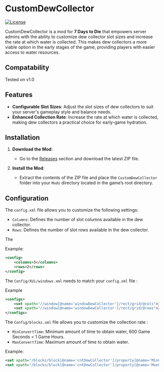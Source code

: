 # CustomDewCollector

[![License](https://img.shields.io/badge/license-MIT-blue.svg)](LICENSE)

CustomDewCollector is a mod for **7 Days to Die** that empowers server admins with the ability to customize dew collector slot sizes and increase the rate at which water is collected. This makes dew collectors a more viable option in the early stages of the game, providing players with easier access to water resources.

## Compatability
Tested on v1.0

## Features

- **Configurable Slot Sizes**: Adjust the slot sizes of dew collectors to suit your server's gameplay style and balance needs.
- **Enhanced Collection Rate**: Increase the rate at which water is collected, making dew collectors a practical choice for early-game hydration.

## Installation

1. **Download the Mod**:
   - Go to the [Releases](https://github.com/VirtualVerse-LLC/CustomDewCollectorSize/releases/) section and download the latest ZIP file.

2. **Install the Mod**:
   - Extract the contents of the ZIP file and place the `CustomDewCollector` folder into your `Mods` directory located in the game’s root directory.


## Configuration

The `config.xml` file allows you to customize the following settings:

- `Columns`: Defines the number of slot columns available in the dew collector.
- `Rows`: Defines the number of slot rows available in the dew collector.

The

Example:

```xml
<config>
    <columns>3</columns>
    <rows>2</rows>
</config>
```

The `Config/XUi/windows.xml` needs to match your `config.xml` file :

Example
```xml
<configs>
	<set xpath="//window[@name='windowDewCollector']/rect/grid/@cols">3</set>
	<set xpath="//window[@name='windowDewCollector']/rect/grid/@rows">2</set>
</configs>
```

The `Config/blocks.xml` file allows you to customize the collection rate :

- `MinConvertTime`: Minimum amount of time to obtain water, 600 Game Seconds = 1 Game Hours.
- `MaxConvertTime`: Maximum amount of time to obtain water. 

Example:
```xml
<set xpath="/blocks/block[@name='cntDewCollector']/property[@name='MinConvertTime']/@value">1800</set>
<set xpath="/blocks/block[@name='cntDewCollector']/property[@name='MaxConvertTime']/@value">3600</set>
```

